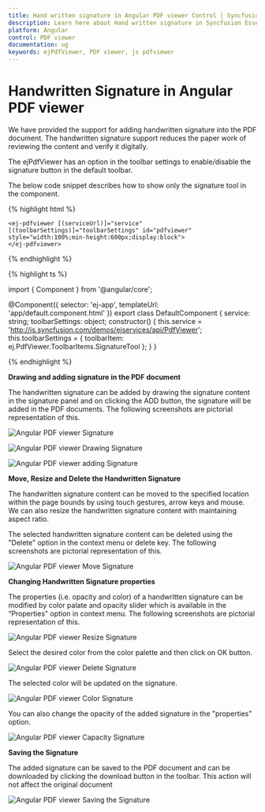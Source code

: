 ```yaml
---
title: Hand written signature in Angular PDF viewer Control | Syncfusion
description: Learn here about Hand written signature in Syncfusion Essential Angular PDF viewer Control, its elements, and more.
platform: Angular
control: PDF viewer
documentation: ug
keywords: ejPdfViewer, PDF viewer, js pdfviewer
---
```


# Handwritten Signature in Angular PDF viewer

We have provided the support for adding handwritten signature into the PDF document. The handwritten signature support reduces the paper work of reviewing the content and verify it digitally. 

The ejPdfViewer has an option in the toolbar settings to enable/disable the signature button in the default toolbar. 

The below code snippet describes how to show only the signature tool in the component.

{% highlight html %}

    <ej-pdfviewer [(serviceUrl)]="service" [(toolbarSettings)]="toolbarSettings" id="pdfviewer" style="width:100%;min-height:600px;display:block">
    </ej-pdfviewer>

{% endhighlight %}

{% highlight ts %}

import { Component } from '@angular/core';

@Component({
    selector: 'ej-app',
    templateUrl: 'app/default.component.html'
})
export class DefaultComponent {
    service: string;
    toolbarSettings: object;
    constructor() {
        this.service = 'http://js.syncfusion.com/demos/ejservices/api/PdfViewer';
        this.toolbarSettings = { toolbarItem: ej.PdfViewer.ToolbarItems.SignatureTool };
    }
}
    
{% endhighlight %}

**Drawing and adding signature in the PDF document**

The handwritten signature can be added by drawing the signature content in the signature panel and on clicking the ADD button, the signature will be added in the PDF documents. The following screenshots are pictorial representation of this.

![Angular PDF viewer Signature](Signature_images/Signature_img1.png)

![Angular PDF viewer Drawing Signature](Signature_images/Signature_img2.png)

![Angular PDF viewer adding Signature](Signature_images/Signature_img3.png)

**Move, Resize and Delete the Handwritten Signature**

The handwritten signature content can be moved to the specified location within the page bounds by using touch gestures, arrow keys and mouse. We can also resize the handwritten signature content with maintaining aspect ratio. 

The selected handwritten signature content can be deleted using the "Delete" option in the context menu or delete key. The following screenshots are pictorial representation of this.

![Angular PDF viewer Move Signature](Signature_images/Signature_img4.png)            

**Changing Handwritten Signature properties**

The properties (i.e. opacity and color) of a handwritten signature can be modified by color palate and opacity slider which is available in the “Properties" option in context menu. The following screenshots are pictorial representation of this. 

![Angular PDF viewer Resize Signature](Signature_images/Signature_img5.png)      

Select the desired color from the color palette and then click on OK button.

![Angular PDF viewer Delete Signature](Signature_images/Signature_img6.png)  

The selected color will be updated on the signature.

![Angular PDF viewer Color Signature](Signature_images/Signature_img7.png)  

You can also change the opacity of the added signature in the "properties" option.

![Angular PDF viewer Capacity Signature](Signature_images/Signature_img8.png)  

**Saving the Signature**

The added signature can be saved to the PDF document and can be downloaded by clicking the download button in the toolbar. This action will not affect the original document

![Angular PDF viewer Saving the Signature](Signature_images/Signature_img9.png) 

